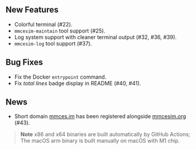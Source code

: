 ## New Features
- Colorful terminal (#22).
- `mmcesim-maintain` tool support (#25).
- Log system support with cleaner terminal output (#32, #36, #39).
- `mmcesim-log` tool support (#37).

## Bug Fixes
- Fix the Docker `entrypoint` command.
- Fix *total lines* badge display in README (#40, #41).

## News
- Short domain [mmces.im](https://mmces.im) has been registered alongside [mmcesim.org](https://mmcesim.org) (#43).

> **Note** x86 and x64 binaries are built automatically by GitHub Actions; The macOS arm binary is built manually on macOS with M1 chip.
